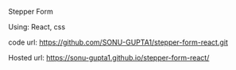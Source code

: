 
Stepper Form

Using: React, css


code url: https://github.com/SONU-GUPTA1/stepper-form-react.git 

Hosted url: https://sonu-gupta1.github.io/stepper-form-react/
